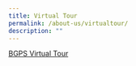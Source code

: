 ```yaml
---
title: Virtual Tour
permalink: /about-us/virtualtour/
description: ""
---
```

[BGPS Virtual Tour](https://kuula.co/share/collection/7YykX?fs=1&vr=1&zoom=1&sd=1&autorotate=-0.3&thumbs=3&alpha=0.60&inst=0&info=0&logo=0&logosize=40)